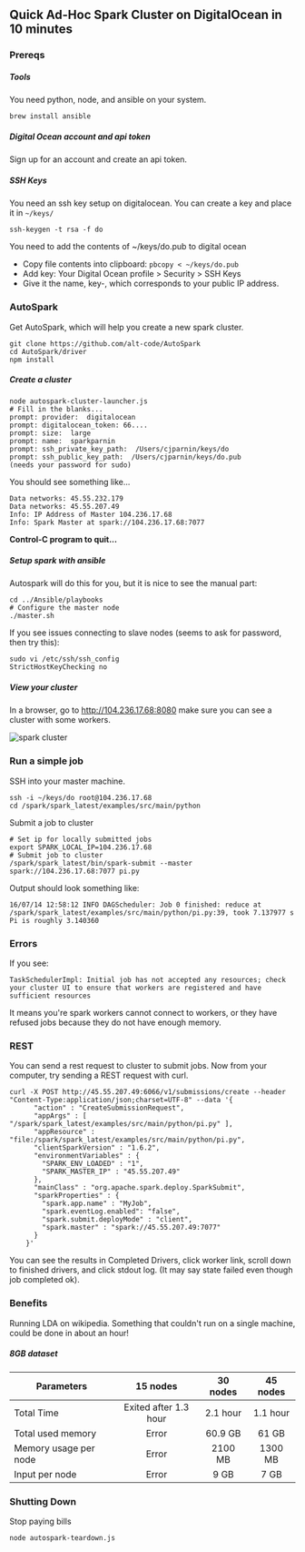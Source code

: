 ## Quick Ad-Hoc Spark Cluster on DigitalOcean in 10 minutes

### Prereqs

##### Tools

You need python, node, and ansible on your system.

```shell
brew install ansible
```

##### Digital Ocean account and api token

Sign up for an account and create an api token.

##### SSH Keys

You need an ssh key setup on digitalocean. You can create a key and place it in `~/keys/`

```shell
ssh-keygen -t rsa -f do
```

You need to add the contents of ~/keys/do.pub to digital ocean

* Copy file contents into clipboard: `pbcopy < ~/keys/do.pub`
* Add key: Your Digital Ocean profile > Security > SSH Keys
* Give it the name, key-<IP>, which corresponds to your public IP address.

### AutoSpark

Get AutoSpark, which will help you create a new spark cluster.

```shell
git clone https://github.com/alt-code/AutoSpark
cd AutoSpark/driver
npm install
```

##### Create a cluster

```
node autospark-cluster-launcher.js
# Fill in the blanks...
prompt: provider:  digitalocean
prompt: digitalocean_token: 66....
prompt: size:  large
prompt: name:  sparkparnin
prompt: ssh_private_key_path:  /Users/cjparnin/keys/do
prompt: ssh_public_key_path:  /Users/cjparnin/keys/do.pub
(needs your password for sudo)
```

You should see something like...

```
Data networks: 45.55.232.179
Data networks: 45.55.207.49
Info: IP Address of Master 104.236.17.68
Info: Spark Master at spark://104.236.17.68:7077
```

**Control-C program to quit...**

##### Setup spark with ansible

Autospark will do this for you, but it is nice to see the manual part:

```
cd ../Ansible/playbooks
# Configure the master node
./master.sh 
```

If you see issues connecting to slave nodes (seems to ask for password, then try this):

```
sudo vi /etc/ssh/ssh_config
StrictHostKeyChecking no
```

##### View your cluster

In a browser, go to http://104.236.17.68:8080 make sure you can see a cluster with some workers.

![spark cluster](https://cloud.githubusercontent.com/assets/742934/16849830/4c76afaa-49ca-11e6-83fc-4c0ee19a6a11.png)

### Run a simple job

SSH into your master machine.

```
ssh -i ~/keys/do root@104.236.17.68
cd /spark/spark_latest/examples/src/main/python
```

Submit a job to cluster
```
# Set ip for locally submitted jobs
export SPARK_LOCAL_IP=104.236.17.68
# Submit job to cluster
/spark/spark_latest/bin/spark-submit --master spark://104.236.17.68:7077 pi.py  
```

Output should look something like:
```
16/07/14 12:58:12 INFO DAGScheduler: Job 0 finished: reduce at /spark/spark_latest/examples/src/main/python/pi.py:39, took 7.137977 s
Pi is roughly 3.140360
```

### Errors

If you see:
```
TaskSchedulerImpl: Initial job has not accepted any resources; check your cluster UI to ensure that workers are registered and have sufficient resources
```

It means you're spark workers cannot connect to workers, or they have refused jobs because they do not have enough memory.


### REST

You can send a rest request to cluster to submit jobs.
Now from your computer, try sending a REST request with curl.

```shell
curl -X POST http://45.55.207.49:6066/v1/submissions/create --header "Content-Type:application/json;charset=UTF-8" --data '{
      "action" : "CreateSubmissionRequest",
      "appArgs" : [ "/spark/spark_latest/examples/src/main/python/pi.py" ],
      "appResource" : "file:/spark/spark_latest/examples/src/main/python/pi.py",
      "clientSparkVersion" : "1.6.2",
      "environmentVariables" : {
        "SPARK_ENV_LOADED" : "1",
        "SPARK_MASTER_IP" : "45.55.207.49"
      },
      "mainClass" : "org.apache.spark.deploy.SparkSubmit",
      "sparkProperties" : {
        "spark.app.name" : "MyJob",
        "spark.eventLog.enabled": "false",
        "spark.submit.deployMode" : "client",        
        "spark.master" : "spark://45.55.207.49:7077"
      }
    }'
```

You can see the results in Completed Drivers, click worker link, scroll down to finished drivers, and click stdout log. (It may say state failed even though job completed ok).

### Benefits

Running LDA on wikipedia. Something that couldn't run on a single machine, could be done in about an hour!

##### 8GB dataset
| Parameters     | 15 nodes | 30 nodes | 45 nodes | 
| ------------- |:-------------:|:-------------:|:-------------:|
| Total Time | Exited after 1.3 hour | 2.1 hour | 1.1 hour |
| Total used memory     | Error | 60.9 GB | 61 GB |
| Memory usage per node | Error | 2100 MB | 1300 MB |
| Input per node | Error | 9 GB | 7 GB | 

### Shutting Down

Stop paying bills

```shell
node autospark-teardown.js
```
